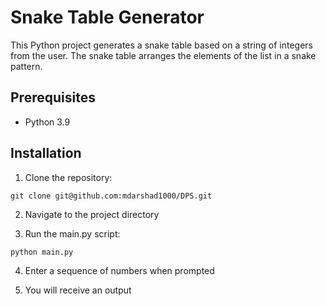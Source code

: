 # Snake Table Generator

This Python project generates a snake table based on a string of integers from the user. The snake table arranges the elements of the list in a snake pattern.

## Prerequisites

- Python 3.9

## Installation

1. Clone the repository:

```git clone git@github.com:mdarshad1000/DPS.git```


2. Navigate to the project directory

3. Run the main.py script:

```python main.py```

4. Enter a sequence of numbers when prompted

5. You will receive an output




